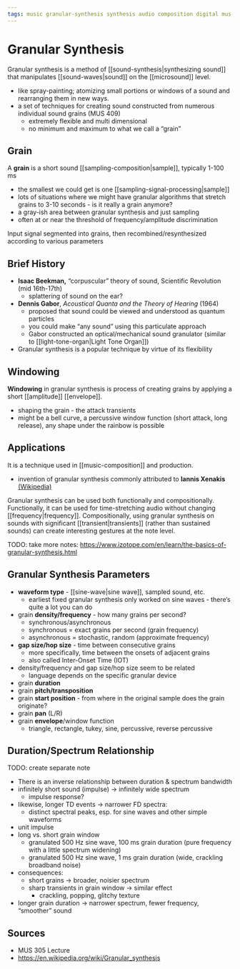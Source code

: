 ```yaml
---
tags: music granular-synthesis synthesis audio composition digital mus-305 ece-402 mus-409
---
```


# Granular Synthesis

Granular synthesis is a method of [[sound-synthesis|synthesizing sound]] that manipulates [[sound-waves|sound]] on the [[microsound]] level.

- like spray-painting; atomizing small portions or windows of a sound and rearranging them in new ways.
- a set of techniques for creating sound constructed from numerous individual sound grains (MUS 409)
  - extremely flexible and multi dimensional
  - no minimum and maximum to what we call a “grain”

## Grain

A **grain** is a short sound [[sampling-composition|sample]], typically 1-100 ms

- the smallest we could get is one [[sampling-signal-processing|sample]]
- lots of situations where we might have granular algorithms that stretch grains to 3-10 seconds - is it really a grain anymore?
- a gray-ish area between granular synthesis and just sampling
- often at or near the threshold of frequency/amplitude discrimination

Input signal segmented into grains, then recombined/resynthesized according to various parameters

## Brief History

- **Isaac Beekman,** “corpuscular” theory of sound, Scientific Revolution (mid 16th-17th)
  - splattering of sound on the ear?
- **Dennis Gabor**, _Acoustical Quanta and the Theory of Hearing_ (1964)
  - proposed that sound could be viewed and understood as quantum particles
  - you could make “any sound” using this particulate approach
  - Gabor constructed an optical/mechanical sound granulator (similar to [[light-tone-organ|Light Tone Organ]])
- Granular synthesis is a popular technique by virtue of its flexibility

## Windowing

**Windowing** in granular synthesis is process of creating grains by applying a short [[amplitude]] [[envelope]].

- shaping the grain - the attack transients
- might be a bell curve, a percussive window function (short attack, long release), any shape under the rainbow is possible

## Applications

It is a technique used in [[music-composition]] and production.

- invention of granular synthesis commonly attributed to **Iannis Xenakis** [(Wikipedia)](https://en.wikipedia.org/wiki/Granular_synthesis#History)

Granular synthesis can be used both functionally and compositionally. Functionally, it can be used for time-stretching audio without changing [[frequency|frequency]]. Compositionally, using granular synthesis on sounds with significant [[transient|transients]] (rather than sustained sounds) can create interesting gestures at the note level.

TODO: take more notes: <https://www.izotope.com/en/learn/the-basics-of-granular-synthesis.html>

## Granular Synthesis Parameters

- **waveform type** - [[sine-wave|sine wave]], sampled sound, etc.
  - earliest fixed granular synthesis only worked on sine waves - there’s quite a lot you can do
- grain **density/frequency** - how many grains per second?
  - synchronous/asynchronous
  - synchronous = exact grains per second (grain frequency)
  - asynchronous = stochastic, random (approximate frequency)
- **gap size/hop size** - time between consecutive grains
  - more specifically, time between the onsets of adjacent grains
  - also called Inter-Onset Time (IOT)
- density/frequency and gap size/hop size seem to be related
  - language depends on the specific granular device
- grain **duration**
- grain **pitch/transposition**
- grain **start position** - from where in the original sample does the grain originate?
- grain **pan** (L/R)
- grain **envelope**/window function
  - triangle, rectangle, tukey, sine, percussive, reverse percussive

## Duration/Spectrum Relationship

TODO: create separate note

- There is an inverse relationship between duration & spectrum bandwidth
- infinitely short sound (impulse) → infinitely wide spectrum
  - impulse response?
- likewise, longer TD events → narrower FD spectra:
  - distinct spectral peaks, esp. for sine waves and other simple waveforms
- unit impulse
- long vs. short grain window
  - granulated 500 Hz sine wave, 100 ms grain duration (pure frequency with a little spectrum widening)
  - granulated 500 Hz sine wave, 1 ms grain duration (wide, crackling broadband noise)
- consequences:
  - short grains → broader, noisier spectrum
  - sharp transients in grain window → similar effect
    - crackling, popping, glitchy texture
- longer grain duration → narrower spectrum, fewer frequency, “smoother” sound

## Sources

- MUS 305 Lecture
- <https://en.wikipedia.org/wiki/Granular_synthesis>
